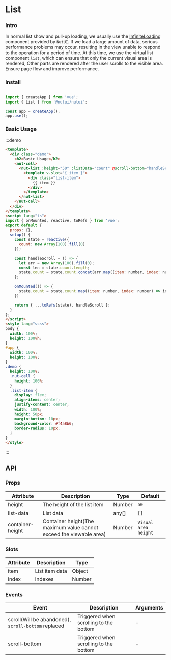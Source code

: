 # List

### Intro
In normal list show and pull-up loading, we usually use the [InfiniteLoading](#/en-US/infiniteloading) component provided by `NutUI`. If we load a large amount of data, serious performance problems may occur, resulting in the view unable to respond to the operation for a period of time. At this time, we use the virtual list component `list`, which can ensure that only the current visual area is rendered, Other parts are rendered after the user scrolls to the visible area. Ensure page flow and improve performance.

### Install

```javascript

import { createApp } from 'vue';
import { List } from '@nutui/nutui';

const app = createApp();
app.use();

```

### Basic Usage

:::demo

```html
<template>
  <div class="demo">
    <h2>Basic Usage</h2>
    <nut-cell>
      <nut-list :height="50" :listData="count" @scroll-bottom="handleScroll">
        <template v-slot="{ item }">
          <div class="list-item">
            {{ item }}
          </div>
        </template>
      </nut-list>
    </nut-cell>
  </div>
</template>
<script lang="ts">
import { onMounted, reactive, toRefs } from 'vue';
export default {
  props: {},
  setup() {
    const state = reactive({
      count: new Array(100).fill(0)
    });

    const handleScroll = () => {
      let arr = new Array(100).fill(0);
      const len = state.count.length;
      state.count = state.count.concat(arr.map((item: number, index: number) => len + index + 1));
    };

    onMounted(() => {
      state.count = state.count.map((item: number, index: number) => index + 1);
    })

    return { ...toRefs(state), handleScroll };
  }
};
</script>
<style lang="scss">
body {
  width: 100%;
  height: 100vh;
}
#app {
  width: 100%;
  height: 100%;
}
.demo {
  height: 100%;
  .nut-cell {
    height: 100%;
  }
  .list-item {
    display: flex;
    align-items: center;
    justify-content: center;
    width: 100%;
    height: 50px;
    margin-bottom: 10px;
    background-color: #f4a8b6;
    border-radius: 10px;
  }
}
</style>
```

:::

## API

### Props

| Attribute         | Description                             | Type   | Default           |
|--------------|----------------------------------|--------|------------------|
| height         | The height of the list item               | Number | `50`                |
| list-data         | List data               | any[] | `[]`                |
| container-height       | Container height(The maximum value cannot exceed the viewable area)              | Number | `Visual area height`                |

### Slots

| Attribute         | Description                             | Type   |
|--------------|----------------------------------|--------|
| item         | List item data               | Object |
| index         | Indexes               | Number |

### Events

| Event | Description           | Arguments     |
|--------|----------------|--------------|
| scroll(Will be abandoned), `scroll-bottom` replaced  | Triggered when scrolling to the bottom | - |
| scroll-bottom   | Triggered when scrolling to the bottom | - |